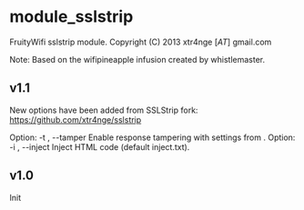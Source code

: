 module_sslstrip
===============

FruityWifi sslstrip module.
Copyright (C) 2013  xtr4nge [_AT_] gmail.com

Note: Based on the wifipineapple infusion created by whistlemaster.

v1.1
------------
New options have been added from SSLStrip fork: https://github.com/xtr4nge/sslstrip

Option: -t <config>, --tamper <config>    Enable response tampering with settings from <config>.
Option: -i , --inject                     Inject HTML code (default inject.txt).

v1.0
------------
Init
